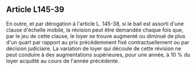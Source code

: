 Article L145-39
----
En outre, et par dérogation à l'article L. 145-38, si le bail est assorti d'une
clause d'échelle mobile, la révision peut être demandée chaque fois que, par le
jeu de cette clause, le loyer se trouve augmenté ou diminué de plus d'un quart
par rapport au prix précédemment fixé contractuellement ou par décision
judiciaire. La variation de loyer qui découle de cette révision ne peut conduire
à des augmentations supérieures, pour une année, à 10 % du loyer acquitté au
cours de l'année précédente.
